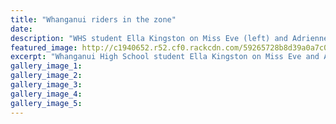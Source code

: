 ```yaml
---
title: "Whanganui riders in the zone"
date: 
description: "WHS student Ella Kingston on Miss Eve (left) and Adrienne Swan on Sonrise Essence rose to the occasion to finish third in the Junior Pairs at Zone Games level..."
featured_image: http://c1940652.r52.cf0.rackcdn.com/59265728b8d39a0a7c0007b9/Ella-Kingston-3rd-at-Zone-Games-chron-25-May.jpg
excerpt: "Whanganui High School student Ella Kingston on Miss Eve and Adrienne Swan on Sonrise Essence rose to the occasion to finish third in the Junior Pairs at Zone Games level earlier this month."
gallery_image_1: 
gallery_image_2: 
gallery_image_3: 
gallery_image_4: 
gallery_image_5: 
---
```

